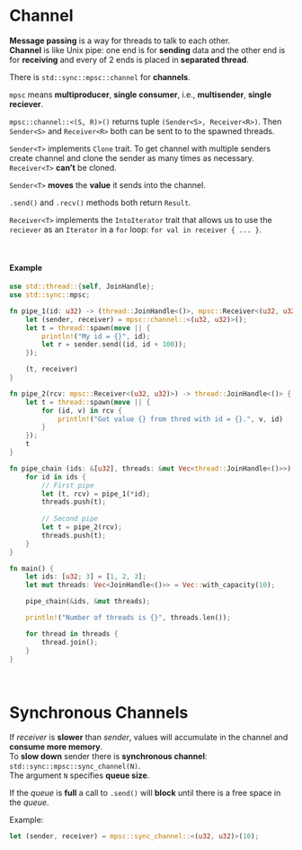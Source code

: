 # Channel
**Message passing** is a way for threads to talk to each other.<br>
**Channel** is like Unix pipe: one end is for **sending** data and the other end is for **receiving** and every of 2 ends is placed in **separated thread**.<br>

There is `std::sync::mpsc::channel` for **channels**.<br>

`mpsc` means **multiproducer**, **single consumer**, i.e., **multisender**, **single reciever**.<br>

`mpsc::channel::<(S, R)>()` returns tuple `(Sender<S>, Receiver<R>)`. Then `Sender<S>` and `Receiver<R>` both can be sent to to the spawned threads.<br>

`Sender<T>` implements `Clone` trait. To get channel with multiple senders create channel and clone the sender as many times as necessary.<br>
`Receiver<T>` **can’t** be cloned.<br>

`Sender<T>` **moves** the **value** it sends into the channel.<br>

`.send()` and `.recv()` methods both return `Result`.<br>

`Receiver<T>` implements the `IntoIterator` trait that allows us to use the `reciever` as an `Iterator` in a `for` loop: `for val in receiver { ... }`.

<br>

#### Example
```Rust
use std::thread::{self, JoinHandle};
use std::sync::mpsc;

fn pipe_1(id: u32) -> (thread::JoinHandle<()>, mpsc::Receiver<(u32, u32)>) {
    let (sender, receiver) = mpsc::channel::<(u32, u32)>();
    let t = thread::spawn(move || {
        println!("My id = {}", id);
        let r = sender.send((id, id + 100));
    });

    (t, receiver)
}

fn pipe_2(rcv: mpsc::Receiver<(u32, u32)>) -> thread::JoinHandle<()> {
    let t = thread::spawn(move || {
        for (id, v) in rcv {
            println!("Got value {} from thred with id = {}.", v, id)
        }
    });
    t
}

fn pipe_chain (ids: &[u32], threads: &mut Vec<thread::JoinHandle<()>>) {
    for id in ids {
        // First pipe
        let (t, rcv) = pipe_1(*id);
        threads.push(t);
        
        // Second pipe
        let t = pipe_2(rcv);
        threads.push(t);
    }
}

fn main() {
    let ids: [u32; 3] = [1, 2, 3];
    let mut threads: Vec<JoinHandle<()>> = Vec::with_capacity(10);

    pipe_chain(&ids, &mut threads);

    println!("Number of threads is {}", threads.len());

    for thread in threads {
        thread.join();
    }
}
```

<br>

# Synchronous Channels
If *receiver* is **slower** than *sender*, values will accumulate in the channel and **consume more memory**.<br>
To **slow down** sender there is **synchronous channel**: `std::sync::mpsc::sync_channel(N)`.<br>
The argument `N` specifies **queue size**.<br>

If the *queue* is **full** a call to `.send()` will **block** until there is a free space in the *queue*.<br>

Example:
```Rust
let (sender, receiver) = mpsc::sync_channel::<(u32, u32)>(10);
```

